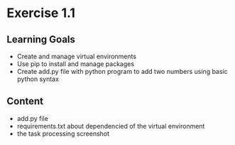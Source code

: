 # Exercise 1.1

## Learning Goals
- Create and manage virtual environments
- Use pip to install and manage packages
- Create add.py file with python program to add two numbers using basic python syntax

## Content
- add.py file
- requirements.txt about dependencied of the virtual environment
- the task processing screenshot
